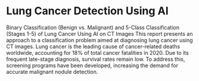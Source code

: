 # Lung Cancer Detection Using AI
Binary Classification (Benign vs. Malignant) and 5-Class Classification (Stages 1-5) of Lung Cancer Using AI on CT Images
This report presents an approach to a classification problem aimed at diagnosing lung cancer using CT images. Lung cancer is the leading cause of cancer-related deaths worldwide, accounting for 18% of total cancer fatalities in 2020. Due to its frequent late-stage diagnosis, survival rates remain low. To address this, screening programs have been developed, increasing the demand for accurate malignant nodule detection.
